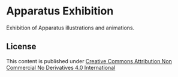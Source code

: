 # Apparatus Exhibition

Exhibition of Apparatus illustrations and animations.

## License

This content is published under [Creative Commons Attribution Non Commercial No Derivatives 4.0 International](https://creativecommons.org/licenses/by-nc-nd/4.0/)